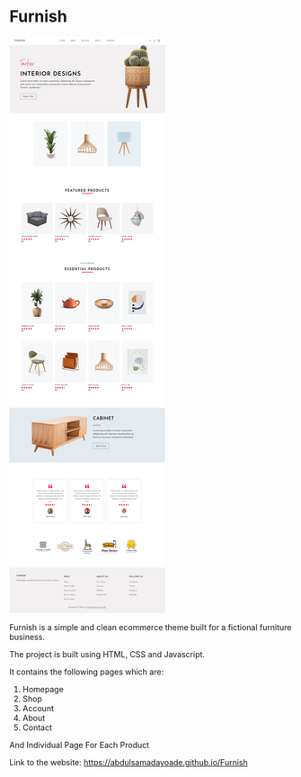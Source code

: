 # Furnish

 <img src="images/screenshot.png" alt="project">

 Furnish is a simple and clean ecommerce theme built for a fictional furniture business.
 
 The project is built using HTML, CSS and Javascript.
 
 It contains the following pages which are:
 
 1. Homepage
 2. Shop
 3. Account
 4. About
 5. Contact

 And Individual Page For Each Product
 
 Link to the website: https://abdulsamadayoade.github.io/Furnish
